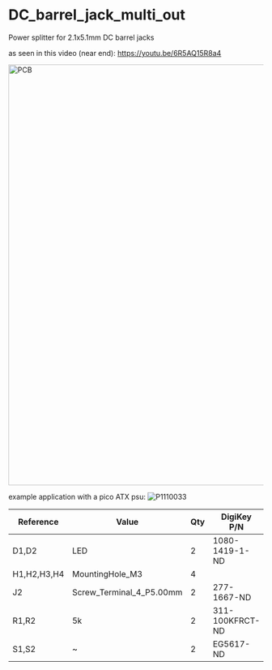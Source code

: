 # DC_barrel_jack_multi_out
Power splitter for 2.1x5.1mm DC barrel jacks

as seen in this video (near end):
https://youtu.be/6R5AQ15R8a4

<img width="1627" height="830" alt="PCB" src="https://github.com/user-attachments/assets/7804e27e-2f9a-4068-a4d9-3d82da8c6c5c" />

example application with a pico ATX psu:
![P1110033](https://github.com/user-attachments/assets/b4fb266e-f8ee-406c-a9cf-85c2cbdc13a2)


| Reference     | Value                      | Qty | DigiKey P/N      |
|---------------|----------------------------|-----|------------------|
| D1,D2         | LED                        | 2   | 1080-1419-1-ND   |
| H1,H2,H3,H4   | MountingHole_M3            | 4   |                  |
| J2            | Screw_Terminal_4_P5.00mm   | 2   | 277-1667-ND      |
| R1,R2         | 5k                         | 2   | 311-100KFRCT-ND  |
| S1,S2         | ~                          | 2   | EG5617-ND        |

